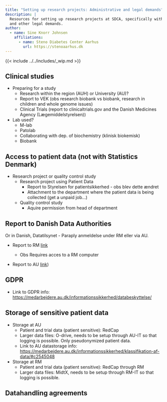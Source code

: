 ```yaml
---
title: "Setting up research projects: Administrative and legal demands"
description: |
  Resources for setting up research projects at SDCA, specifically with administrative
  and other legal demands.
author:
  - name: Sine Knorr Johnsen
    affiliations: 
      - name: Steno Diabetes Center Aarhus
        url: https://stenoaarhus.dk
---
```


{{< include ../../includes/_wip.md >}}

## Clinical studies

-   Preparing for a study
    -   Research within the region (AUH) or University (AU)?
    -   Report to VEK (obs research biobank vs biobank, research in
        children and whole genome issues)
    -   Clinical Trials (report to clinicaltrials.gov and the Danish
        Medicines Agency (Lægemiddelstyrelsen))
-   Lab used?
    -   M-lab
    -   Patolab
    -   Collaborating with dep. of biochemistry (klinisk biokemisk)
    -   Biobank

## Access to patient data (not with Statistics Denmark)

-   Research project or quality control study
    -   Research project using Patient Data
        -   Report to Styrelsen for patientsikkerhed - obs blev dette
            ændret
        -   Attachment to the department where the patient data is being
            collected (get a unpaid job...)
    -   Quality control study
        -   Aquire permission from head of department

## Report to Danish Data Authorities

Or in Danish, Datatilsynet - Paraply anmeldelse under RM eller via AU.

-   Report to RM [link](https://www.rm.dk/sundhed/faginfo/forskning/Forskningsprojekter/)
    -   Obs Requires acces to a RM computer
        
-   Report to AU [link](https://www.medarbejdere.au.dk/informationssikkerhed/databeskyttelse/saerligt-om-forskning/anmeldelsesskema-dataansvarlig/))

## GDPR

-   Link to GDPR info:
    https://medarbejdere.au.dk/informationssikkerhed/databeskyttelse/

## Storage of sensitive patient data

-   Storage at AU
    -   Patient and trial data (patient sensitive): RedCap
    -   Larger data files: O-drive, needs to be setup through AU-IT so
        that logging is possible. Only pseudonymized patient data.
    -   Link to AU datastorage info:
        https://medarbejdere.au.dk/informationssikkerhed/klassifikation-af-data/#c2545048
-   Storage at RM
    -   Patient and trial data (patient sensitive): RedCap through RM
    -   Larger data files: MidtX, needs to be setup through RM-IT so
        that logging is possible.

## Datahandling agreements

<!-- COMMENT: We could redesign this into something more of a like a narrative: -->

<!-- "researcher comes in, what do the do first? After that? And next steps, etc. -->
